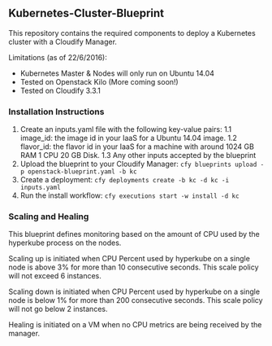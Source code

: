 ## Kubernetes-Cluster-Blueprint

This repository contains the required components to deploy a Kubernetes cluster with a Cloudify Manager.

Limitations (as of 22/6/2016):
+ Kubernetes Master & Nodes will only run on Ubuntu 14.04
+ Tested on Openstack Kilo (More coming soon!)
+ Tested on Cloudify 3.3.1

### Installation Instructions

1. Create an inputs.yaml file with the following key-value pairs:
1.1 image_id: the image id in your IaaS for a Ubuntu 14.04 image.
1.2 flavor_id: the flavor id in your IaaS for a machine with around 1024 GB RAM 1 CPU 20 GB Disk.
1.3 Any other inputs accepted by the blueprint
1. Upload the blueprint to your Cloudify Manager: `cfy blueprints upload -p openstack-blueprint.yaml -b kc`
2. Create a deployment: `cfy deployments create -b kc -d kc -i inputs.yaml`
3. Run the install workflow: `cfy executions start -w install -d kc`

### Scaling and Healing

This blueprint defines monitoring based on the amount of CPU used by the hyperkube process on the nodes.

Scaling up is initiated when CPU Percent used by hyperkube on a single node is above 3% for more than 10 consecutive seconds. This scale policy will not exceed 6 instances.

Scaling down is initiated when CPU Percent used by hyperkube on a single node is below 1% for more than 200 consecutive seconds. This scale policy will not go below 2 instances.

Healing is initiated on a VM when no CPU metrics are being received by the manager.

